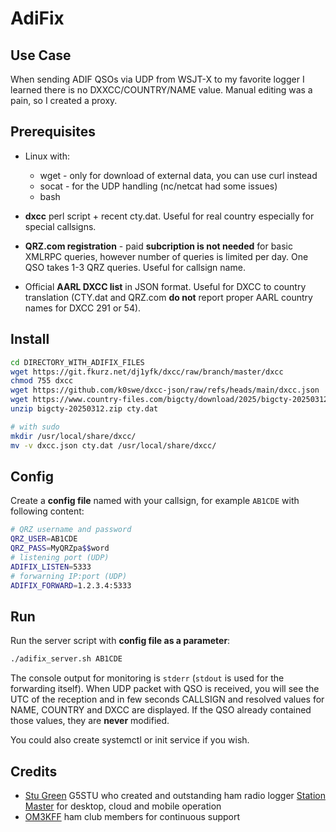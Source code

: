 # AdiFix

## Use Case

When sending ADIF QSOs via UDP from WSJT-X to my favorite logger I learned there is no DXXCC/COUNTRY/NAME value. Manual editing was a pain, so I created a proxy.

## Prerequisites

* Linux with:
  * wget - only for download of external data, you can use curl instead
  * socat - for the UDP handling (nc/netcat had some issues)
  * bash

* **dxcc** perl script + recent cty.dat. Useful for real country especially for special callsigns.

* **QRZ.com registration** - paid **subcription is not needed** for basic XMLRPC queries, however number of queries is limited per day. One QSO takes 1-3 QRZ queries. Useful for callsign name.

* Official **AARL DXCC list** in JSON format. Useful for DXCC to country translation (CTY.dat and QRZ.com **do not** report proper AARL country names for DXCC 291 or 54).

## Install

```bash
cd DIRECTORY_WITH_ADIFIX_FILES
wget https://git.fkurz.net/dj1yfk/dxcc/raw/branch/master/dxcc
chmod 755 dxcc
wget https://github.com/k0swe/dxcc-json/raw/refs/heads/main/dxcc.json
wget https://www.country-files.com/bigcty/download/2025/bigcty-20250312.zip # check for the latest ZIP file at https://www.country-files.com/category/big-cty/
unzip bigcty-20250312.zip cty.dat

# with sudo
mkdir /usr/local/share/dxcc/
mv -v dxcc.json cty.dat /usr/local/share/dxcc/
```

## Config

Create a **config file** named with your callsign, for example `AB1CDE` with following content:
```bash
# QRZ username and password
QRZ_USER=AB1CDE
QRZ_PASS=MyQRZpa$$word
# listening port (UDP)
ADIFIX_LISTEN=5333
# forwarning IP:port (UDP)
ADIFIX_FORWARD=1.2.3.4:5333
```

## Run

Run the server script with **config file as a parameter**:
```bash
./adifix_server.sh AB1CDE
```
The console output for monitoring is `stderr` (`stdout` is used for the forwarding itself). When UDP packet with QSO is received, you will see the UTC of the reception and in few seconds CALLSIGN and resolved values for NAME, COUNTRY and DXCC are displayed. If the QSO already contained those values, they are **never** modified.

You could also create systemctl or init service if you wish.

## Credits

* [Stu Green](https://www.youtube.com/@G5STU) G5STU who created and outstanding ham radio logger [Station Master](https://stationmasterpro.com/) for desktop, cloud and mobile operation
* [OM3KFF](https://om3kff.sk/) ham club members for continuous support
